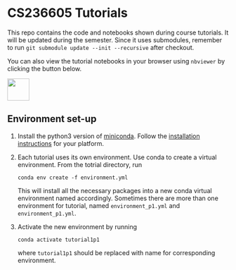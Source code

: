 # CS236605 Tutorials

This repo contains the code and notebooks shown during course tutorials. It will be updated during the semester.
Since it uses submodules, remember to run `git submodule update --init --recursive` after checkout.

You can also view the tutorial notebooks in your browser using `nbviewer` by clicking the button below.

<a href="https://nbviewer.jupyter.org/github/vistalab-technion/cs236605-tutorials-spring2021/tree/master/"><img src="https://nbviewer.jupyter.org/static/img/nav_logo.svg" height="50px"/></a>

## Environment set-up

1. Install the python3 version of [miniconda](https://conda.io/miniconda.html).
   Follow the [installation instructions](https://docs.conda.io/projects/conda/en/latest/user-guide/install/index.html)
   for your platform.

2. Each tutorial uses its own environment. Use conda to create a virtual environment.
   From the totrial directory, run

   ```shell
   conda env create -f environment.yml
   ```

   This will install all the necessary packages into a new conda virtual environment named accordingly.
    Sometimes there are more than one environment for tutorial, named `environment_p1.yml` and `environment_p1.yml`.

3. Activate the new environment by running

   ```shell
   conda activate tutorial1p1
   ```
   where `tutorial1p1` should be replaced with name for corresponding environment.

